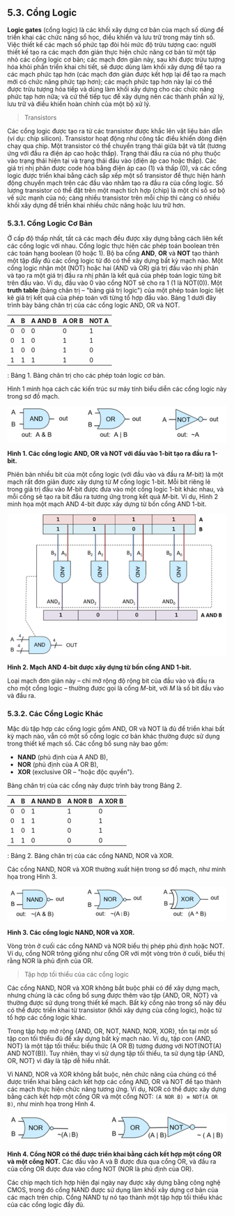 
## 5.3. Cổng Logic

**Logic gates** (cổng logic) là các khối xây dựng cơ bản của mạch số dùng để triển khai các chức năng số học, điều khiển và lưu trữ trong máy tính số. Việc thiết kế các mạch số phức tạp đòi hỏi mức độ trừu tượng cao: người thiết kế tạo ra các mạch đơn giản thực hiện chức năng cơ bản từ một tập nhỏ các cổng logic cơ bản; các mạch đơn giản này, sau khi được trừu tượng hóa khỏi phần triển khai chi tiết, sẽ được dùng làm khối xây dựng để tạo ra các mạch phức tạp hơn (các mạch đơn giản được kết hợp lại để tạo ra mạch mới có chức năng phức tạp hơn); các mạch phức tạp hơn này lại có thể được trừu tượng hóa tiếp và dùng làm khối xây dựng cho các chức năng phức tạp hơn nữa; và cứ thế tiếp tục để xây dựng nên các thành phần xử lý, lưu trữ và điều khiển hoàn chỉnh của một bộ xử lý.

> Transistors

Các cổng logic được tạo ra từ các transistor được khắc lên vật liệu bán dẫn (ví dụ: chip silicon). Transistor hoạt động như công tắc điều khiển dòng điện chạy qua chip. Một transistor có thể chuyển trạng thái giữa bật và tắt (tương ứng với đầu ra điện áp cao hoặc thấp). Trạng thái đầu ra của nó phụ thuộc vào trạng thái hiện tại và trạng thái đầu vào (điện áp cao hoặc thấp). Các giá trị nhị phân được code hóa bằng điện áp cao (1) và thấp (0), và các cổng logic được triển khai bằng cách sắp xếp một số transistor để thực hiện hành động chuyển mạch trên các đầu vào nhằm tạo ra đầu ra của cổng logic. Số lượng transistor có thể đặt trên một mạch tích hợp (chip) là một chỉ số sơ bộ về sức mạnh của nó; càng nhiều transistor trên mỗi chip thì càng có nhiều khối xây dựng để triển khai nhiều chức năng hoặc lưu trữ hơn.

### 5.3.1. Cổng Logic Cơ Bản

Ở cấp độ thấp nhất, tất cả các mạch đều được xây dựng bằng cách liên kết các cổng logic với nhau. Cổng logic thực hiện các phép toán boolean trên các toán hạng boolean (0 hoặc 1). Bộ ba cổng **AND**, **OR** và **NOT** tạo thành một tập đầy đủ các cổng logic từ đó có thể xây dựng bất kỳ mạch nào. Một cổng logic nhận một (NOT) hoặc hai (AND và OR) giá trị đầu vào nhị phân và tạo ra một giá trị đầu ra nhị phân là kết quả của phép toán logic từng bit trên đầu vào. Ví dụ, đầu vào 0 vào cổng NOT sẽ cho ra 1 (1 là NOT(0)). Một **truth table** (bảng chân trị – "bảng giá trị logic") của một phép toán logic liệt kê giá trị kết quả của phép toán với từng tổ hợp đầu vào. Bảng 1 dưới đây trình bày bảng chân trị của các cổng logic AND, OR và NOT.

| A | B | A AND B | A OR B | NOT A |
|---|---|----------|---------|--------|
| 0 | 0 | 0        | 0       | 1      |
| 0 | 1 | 0        | 1       | 1      |
| 1 | 0 | 0        | 1       | 0      |
| 1 | 1 | 1        | 1       | 0      |

: Bảng 1. Bảng chân trị cho các phép toán logic cơ bản.

Hình 1 minh họa cách các kiến trúc sư máy tính biểu diễn các cổng logic này trong sơ đồ mạch.

![AND, OR, and NOT logic gates.](_images/gates.png)


**Hình 1. Các cổng logic AND, OR và NOT với đầu vào 1-bit tạo ra đầu ra 1-bit.**

Phiên bản nhiều bit của một cổng logic (với đầu vào và đầu ra *M*-bit) là một mạch rất đơn giản được xây dựng từ *M* cổng logic 1-bit. Mỗi bit riêng lẻ trong giá trị đầu vào *M*-bit được đưa vào một cổng logic 1-bit khác nhau, và mỗi cổng sẽ tạo ra bit đầu ra tương ứng trong kết quả *M*-bit. Ví dụ, Hình 2 minh họa một mạch AND 4-bit được xây dựng từ bốn cổng AND 1-bit.

![4-bit AND gate built from 1-bit AND gates.](_images/4bitand.png)

**Hình 2. Mạch AND 4-bit được xây dựng từ bốn cổng AND 1-bit.**

Loại mạch đơn giản này – chỉ mở rộng độ rộng bit của đầu vào và đầu ra cho một cổng logic – thường được gọi là cổng *M*-bit, với *M* là số bit đầu vào và đầu ra.

### 5.3.2. Các Cổng Logic Khác

Mặc dù tập hợp các cổng logic gồm AND, OR và NOT là đủ để triển khai bất kỳ mạch nào, vẫn có một số cổng logic cơ bản khác thường được sử dụng trong thiết kế mạch số. Các cổng bổ sung này bao gồm:

- **NAND** (phủ định của A AND B),
- **NOR** (phủ định của A OR B),
- **XOR** (exclusive OR – "hoặc độc quyền").

Bảng chân trị của các cổng này được trình bày trong Bảng 2.

| A | B | A NAND B | A NOR B | A XOR B |
|---|---|-----------|----------|----------|
| 0 | 0 | 1         | 1        | 0        |
| 0 | 1 | 1         | 0        | 1        |
| 1 | 0 | 1         | 0        | 1        |
| 1 | 1 | 0         | 0        | 0        |

: Bảng 2. Bảng chân trị của các cổng NAND, NOR và XOR.

Các cổng NAND, NOR và XOR thường xuất hiện trong sơ đồ mạch, như minh họa trong Hình 3.

![XOR, NAND, and NOR logic gates.](_images/nandnorxor.png)

**Hình 3. Các cổng logic NAND, NOR và XOR.**

Vòng tròn ở cuối các cổng NAND và NOR biểu thị phép phủ định hoặc NOT. Ví dụ, cổng NOR trông giống như cổng OR với một vòng tròn ở cuối, biểu thị rằng NOR là phủ định của OR.

> Tập hợp tối thiểu của các cổng logic

Các cổng NAND, NOR và XOR không bắt buộc phải có để xây dựng mạch, nhưng chúng là các cổng bổ sung được thêm vào tập {AND, OR, NOT} và thường được sử dụng trong thiết kế mạch. Bất kỳ cổng nào trong số này đều có thể được triển khai từ transistor (khối xây dựng của cổng logic), hoặc từ tổ hợp các cổng logic khác.

Trong tập hợp mở rộng {AND, OR, NOT, NAND, NOR, XOR}, tồn tại một số tập con tối thiểu đủ để xây dựng bất kỳ mạch nào. Ví dụ, tập con {AND, NOT} là một tập tối thiểu: biểu thức (A OR B) tương đương với NOT(NOT(A) AND NOT(B)). Tuy nhiên, thay vì sử dụng tập tối thiểu, ta sử dụng tập {AND, OR, NOT} vì đây là tập dễ hiểu nhất.

Vì NAND, NOR và XOR không bắt buộc, nên chức năng của chúng có thể được triển khai bằng cách kết hợp các cổng AND, OR và NOT để tạo thành các mạch thực hiện chức năng tương ứng. Ví dụ, NOR có thể được xây dựng bằng cách kết hợp một cổng OR và một cổng NOT: `(A NOR B) ≡ NOT(A OR B)`, như minh họa trong Hình 4.

![NOR built from OR and NOT gates: OR output is input to NOT gate](_images/nornotor.png)

**Hình 4. Cổng NOR có thể được triển khai bằng cách kết hợp một cổng OR và một cổng NOT.** Các đầu vào A và B được đưa qua cổng OR, và đầu ra của cổng OR được đưa vào cổng NOT (NOR là phủ định của OR).

Các chip mạch tích hợp hiện đại ngày nay được xây dựng bằng công nghệ CMOS, trong đó cổng NAND được sử dụng làm khối xây dựng cơ bản của các mạch trên chip. Cổng NAND tự nó tạo thành một tập hợp tối thiểu khác của các cổng logic đầy đủ.